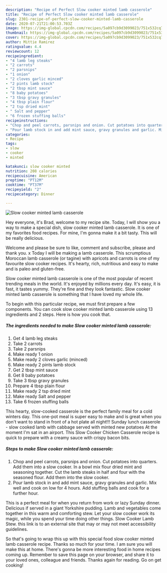 ```yaml
---
description: "Recipe of Perfect Slow cooker minted lamb casserole"
title: "Recipe of Perfect Slow cooker minted lamb casserole"
slug: 2301-recipe-of-perfect-slow-cooker-minted-lamb-casserole
date: 2020-07-21T21:00:53.703Z
image: https://img-global.cpcdn.com/recipes/5a097cb9d3099023/751x532cq70/slow-cooker-minted-lamb-casserole-recipe-main-photo.jpg
thumbnail: https://img-global.cpcdn.com/recipes/5a097cb9d3099023/751x532cq70/slow-cooker-minted-lamb-casserole-recipe-main-photo.jpg
cover: https://img-global.cpcdn.com/recipes/5a097cb9d3099023/751x532cq70/slow-cooker-minted-lamb-casserole-recipe-main-photo.jpg
author: Mittie Ramirez
ratingvalue: 4.4
reviewcount: 12
recipeingredient:
- "4 lamb leg steaks"
- "2 carrots"
- "2 parsnips"
- "1 onion"
- "2 cloves garlic minced"
- "2 pints lamb stock"
- "2 tbsp mint sauce"
- "8 baby potatoes"
- "3 tbsp gravy granules"
- "4 tbsp plain flour"
- "2 tsp dried mint"
- " Salt and pepper"
- "6 frozen stuffing balls"
recipeinstructions:
- "Chop and peel carrots, parsnips and onion. Cut potatoes into quarters. Add them into a slow cooker. In a bowl mix flour dried mint and seasoning together. Cut the lamb steaks in half and four with the seasoned flour. Add them into the slow cooker."
- "Pour lamb stock in and add mint sauce, gravy granules and garlic. Mix well and cook on low for 4 hours. Add stuffing balls and cook for a further hour."
categories:
- Recipe
tags:
- slow
- cooker
- minted

katakunci: slow cooker minted 
nutrition: 208 calories
recipecuisine: American
preptime: "PT12M"
cooktime: "PT37M"
recipeyield: "2"
recipecategory: Dinner

---
```



![Slow cooker minted lamb casserole](https://img-global.cpcdn.com/recipes/5a097cb9d3099023/751x532cq70/slow-cooker-minted-lamb-casserole-recipe-main-photo.jpg)

Hey everyone, it's Brad, welcome to my recipe site. Today, I will show you a way to make a special dish, slow cooker minted lamb casserole. It is one of my favorites food recipes. For mine, I'm gonna make it a bit tasty. This will be really delicious.

Welcome and please be sure to like, comment and subscribe, please and thank you. x Today I will be making a lamb casserole. This scrumptious Moroccan lamb casserole (or tagine) with apricots and carrots is one of my favourite slow cooker recipes. It&#39;s hearty, rich, nutritious and easy to make and is paleo and gluten-free.

Slow cooker minted lamb casserole is one of the most popular of recent trending meals in the world. It's enjoyed by millions every day. It's easy, it is fast, it tastes yummy. They're fine and they look fantastic. Slow cooker minted lamb casserole is something that I have loved my whole life.


To begin with this particular recipe, we must first prepare a few components. You can cook slow cooker minted lamb casserole using 13 ingredients and 2 steps. Here is how you cook that.

<!--inarticleads1-->

##### The ingredients needed to make Slow cooker minted lamb casserole:

1. Get 4 lamb leg steaks
1. Take 2 carrots
1. Take 2 parsnips
1. Make ready 1 onion
1. Make ready 2 cloves garlic (minced)
1. Make ready 2 pints lamb stock
1. Get 2 tbsp mint sauce
1. Get 8 baby potatoes
1. Take 3 tbsp gravy granules
1. Prepare 4 tbsp plain flour
1. Make ready 2 tsp dried mint
1. Make ready  Salt and pepper
1. Take 6 frozen stuffing balls


This hearty, slow-cooked casserole is the perfect family meal for a cold winters day. This one-pot meal is super easy to make and is great when you don&#39;t want to stand in front of a hot plate all night!!! Sunday lunch casserole - slow cooked lamb with cabbage served with minted new potatoes At the moment I&#39;m sat in an airport. This Slow Cooker Chicken Casserole recipe is quick to prepare with a creamy sauce with crispy bacon bits. 

<!--inarticleads2-->

##### Steps to make Slow cooker minted lamb casserole:

1. Chop and peel carrots, parsnips and onion. Cut potatoes into quarters. Add them into a slow cooker. In a bowl mix flour dried mint and seasoning together. Cut the lamb steaks in half and four with the seasoned flour. Add them into the slow cooker.
1. Pour lamb stock in and add mint sauce, gravy granules and garlic. Mix well and cook on low for 4 hours. Add stuffing balls and cook for a further hour.


This is a perfect meal for when you return from work or lazy Sunday dinner. Delicious if served in a giant Yorkshire pudding. Lamb and vegetables come together in this warm and comforting stew. Let your slow cooker work its magic, while you spend your time doing other things. Slow Cooker Lamb Stew. this link is to an external site that may or may not meet accessibility guidelines. 

So that's going to wrap this up with this special food slow cooker minted lamb casserole recipe. Thanks so much for your time. I am sure you will make this at home. There's gonna be more interesting food in home recipes coming up. Remember to save this page on your browser, and share it to your loved ones, colleague and friends. Thanks again for reading. Go on get cooking!
